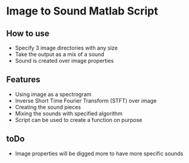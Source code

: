 # Image to Sound Matlab Script

## How to use
- Specify 3 image directories with any size
- Take the output as a mix of a sound
- Sound is created over image properties

## Features
- Using image as a spectrogram
- Inverse Short Time Fourier Transform (STFT) over image
- Creating the sound pieces
- Mixing the sounds with specified algorithm
- Script can be used to create a function on purpose

## toDo
- Image properties will be digged more to have more specific sounds